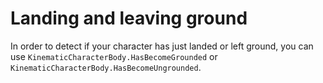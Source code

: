 

# Landing and leaving ground

In order to detect if your character has just landed or left ground, you can use `KinematicCharacterBody.HasBecomeGrounded` or `KinematicCharacterBody.HasBecomeUngrounded`.